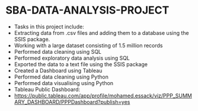 # SBA-DATA-ANALYSIS-PROJECT
- Tasks in this project include:
-   Extracting data from .csv files and adding them to a database using the SSIS package.
-   Working with a large dataset consisting of 1.5 million records
-   Performed data cleaning using SQL 
-   Performed exploratory data analysis using SQL 
-   Exported the data to a text file using the SSIS package
-   Created a Dashboard using Tableau 
-   Performed data cleaning using Python 
-   Performed data visualising using Python
-   Tableau Public Dashboard:
-   https://public.tableau.com/app/profile/mohamed.essack/viz/PPP_SUMMARY_DASHBOARD/PPPDashboard?publish=yes
